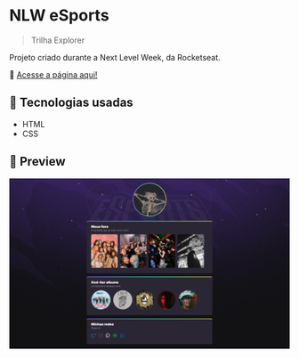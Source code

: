 # NLW eSports

> Trilha Explorer

Projeto criado durante a Next Level Week, da Rocketseat.

🔗 [Acesse a página aqui!](https://mathesukkj.github.io/NLW-eSports/)

## 🚀 Tecnologias usadas

-   HTML
-   CSS


## 📸 Preview

![preview](./.github/preview.png)
